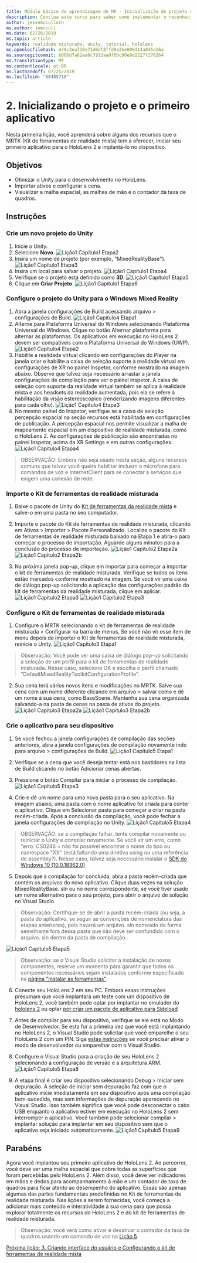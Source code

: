 ```yaml
---
title: Módulo básico de aprendizagem de MR - Inicialização de projeto e primeiro aplicativo
description: Conclua este curso para saber como implementar o reconhecimento facial do Azure em um aplicativo de realidade misturada.
author: jessemcculloch
ms.author: jemccull
ms.date: 02/26/2019
ms.topic: article
keywords: realidade misturada, unity, tutorial, hololens
ms.openlocfilehash: e79c3ea719a71d6df8ffd9e2be009d14a846a16a
ms.sourcegitcommit: b086d7a62ee0c7913aa8f66c90e9d2527f270264
ms.translationtype: MT
ms.contentlocale: pt-BR
ms.lasthandoff: 07/25/2019
ms.locfileid: "68485718"
---
```

# <a name="2-initializing-your-project-and-first-application"></a>2. Inicializando o projeto e o primeiro aplicativo

Nesta primeira lição, você aprenderá sobre alguns dos recursos que o MRTK (Kit de ferramentas de realidade mista) tem a oferecer, iniciar seu primeiro aplicativo para o HoloLens 2 e implantá-lo no dispositivo.

## <a name="objectives"></a>Objetivos

* Otimizar o Unity para o desenvolvimento no HoloLens.
* Importar ativos e configurar a cena.
* Visualizar a malha espacial, as malhas de mão e o contador da taxa de quadros.

## <a name="instructions"></a>Instruções

### <a name="create-new-unity-project"></a>Crie um novo projeto do Unity

1. Inicie o Unity.
2. Selecione **Novo**.
![Lição1 Capítulo1 Etapa2](images/Lesson1Chapter1Step2.JPG)
3. Insira um nome de projeto (por exemplo, "MixedRealityBase").
![Lição1 Capítulo1 Etapa3](images/Lesson1Chapter1Step3.JPG)
4. Insira um local para salvar o projeto.
![Lição1 Capítulo1 Etapa4](images/Lesson1Chapter1Step4.JPG)
5. Verifique se o projeto está definido como **3D**.
![Lição1 Capítulo1 Etapa5](images/Lesson1Chapter1Step5.JPG)
6. Clique em **Criar Projeto**.
![Lição1 Capítulo1 Etapa6](images/Lesson1Chapter1Step6.JPG)

### <a name="configure-the-unity-project-for-windows-mixed-reality"></a>Configure o projeto do Unity para o Windows Mixed Reality

1. Abra a janela configurações de Build acessando arquivo > configurações de Build.
![Lição1 Capítulo4 Etapa1](images/Lesson1Chapter4Step1.JPG)
2. Alterne para Plataforma Universal do Windows selecionando Plataforma Universal do Windows. Clique no botão Alternar plataforma para alternar as plataformas. Os aplicativos em execução no HoloLens 2 devem ser compatíveis com o Plataforma Universal do Windows (UWP).
![Lição1 Capítulo4 Etapa2](images/Lesson1Chapter4Step2.JPG)
3. Habilite a realidade virtual clicando em configurações do Player na janela criar e habilite a caixa de seleção suporte à realidade virtual em configurações de XR no painel Inspetor, conforme mostrado na imagem abaixo. Observe que talvez seja necessário arrastar a janela configurações de compilação para ver o painel inspetor. A caixa de seleção com suporte da realidade virtual também se aplica à realidade mista e aos headsets da realidade aumentada, pois ela se refere à habilitação da visão estereoscópico (renderizando imagens diferentes para cada olho). ![Lição1 Capítulo4 Etapa3](images/Lesson1Chapter4Step3.JPG)
4. No mesmo painel do Inspetor, verifique se a caixa de seleção percepção espacial na seção recursos está habilitada em configurações de publicação. A percepção espacial nos permite visualizar a malha de mapeamento espacial em um dispositivo de realidade misturada, como o HoloLens 2. As configurações de publicação são encontradas no painel Inspetor, acima da XR Settings e em outras configurações.
![Lição1 Capítulo4 Etapa4](images/Lesson1Chapter4Step4.JPG)

> OBSERVAÇÃO: Embora não seja usado nesta seção, alguns recursos comuns que talvez você queira habilitar incluem o microfone para comandos de voz e InternetClient para se conectar a serviços que exigem uma conexão de rede.

### <a name="import-the-mixed-reality-toolkit"></a>Importe o Kit de ferramentas de realidade misturada

1. Baixe o pacote de Unity do [Kit de ferramentas da realidade mista](https://github.com/Microsoft/MixedRealityToolkit-Unity/releases/download/v2.0.0-RC1/Microsoft.MixedReality.Toolkit.Unity.Foundation-v2.0.0-RC1.unitypackage) e salve-o em uma pasta no seu computador.

2. Importe o pacote do Kit de ferramentas de realidade misturada, clicando em Ativos > Importar > Pacote Personalizado. Localize o pacote do Kit de ferramentas de realidade misturada baixado na Etapa 1 e abra-o para começar o processo de importação. Aguarde alguns minutos para a conclusão do processo de importação.
    ![Lição1 Capítulo2 Etapa2a](images/Lesson1Chapter2Step2a.JPG) ![Lição1 Capítulo2 Etapa2b](images/Lesson1Chapter2Step2b.JPG)

3. Na próxima janela pop-up, clique em importar para começar a importar o kit de ferramentas de realidade misturada. Verifique se todos os itens estão marcados conforme mostrado na imagem. Se você vir uma caixa de diálogo pop-up solicitando a aplicação das configurações padrão do kit de ferramentas da realidade misturada, clique em aplicar.
    ![Lição1 Capítulo2 Etapa3](images/Lesson1Chapter2Step3.JPG) ![Lição1 Capítulo2 Etapa3](images/Lesson1Chapter2Step3b.JPG)

### <a name="configure-the-mixed-reality-toolkit"></a>Configure o Kit de ferramentas de realidade misturada

1. Configure o MRTK selecionando o kit de ferramentas de realidade misturada > Configurar na barra de menus. Se você não vir esse item de menu depois de importar o Kit de ferramentas de realidade misturada, reinicie o Unity.
  ![Lição1 Capítulo3 Etapa1](images/Lesson1Chapter3Step1.JPG)

  > Observação: Você pode ver uma caixa de diálogo pop-up solicitando a seleção de um perfil para o kit de ferramentas de realidade misturada. Nesse caso, selecione OK e escolha o perfil chamado "DefaultMixedRealityToolkitConfigurationProfile".

2. Sua cena terá vários novos itens e modificações no MRTK. Salve sua cena com um nome diferente clicando em arquivo > salvar como e dê um nome à sua cena, como BaseScene. Mantenha sua cena organizada salvando-a na pasta de cenas na pasta de ativos do projeto.
  ![Lição1 Capítulo3 Etapa2a](images/Lesson1Chapter3Step2a.JPG)
  ![Lição1 Capítulo3 Etapa2b](images/Lesson1Chapter3Step2b.JPG)

### <a name="build-your-application-to-your-device"></a>Crie o aplicativo para seu dispositivo

1. Se você fechou a janela configurações de compilação das seções anteriores, abra a janela configurações de compilação novamente indo para arquivo > configurações de Build.
    ![Lição1 Capítulo5 Etapa1](images/Lesson1Chapter5Step1.JPG)

2. Verifique se a cena que você deseja tentar está nos bastidores na lista de Build clicando no botão Adicionar cenas abertas.

3. Pressione o botão Compilar para iniciar o processo de compilação.
    ![Lição1 Capítulo5 Etapa3](images/Lesson1Chapter5Step3.JPG)

4. Crie e dê um nome para uma nova pasta para o seu aplicativo. Na imagem abaixo, uma pasta com o nome aplicativo foi criada para conter o aplicativo. Clique em Selecionar pasta para começar a criar na pasta recém-criada. Após a conclusão da compilação, você pode fechar a janela configurações de compilação no Unity. 
    ![Lição1 Capítulo5 Etapa4](images/Lesson1Chapter5Step4.JPG)

  > OBSERVAÇÃO: se a compilação falhar, tente compilar novamente ou reiniciar o Unity e compilar novamente. Se você vir um erro, como "erro: CS0246 = não foi possível encontrar o nome do tipo ou namespace "XX" (está faltando uma diretiva using ou uma referência de assembly?). Nesse caso, talvez seja necessário instalar o [SDK do Windows 10 (10.0.18362.0)](<https://developer.microsoft.com/en-us/windows/downloads/windows-10-sdk>)
  >

5. Depois que a compilação for concluída, abra a pasta recém-criada que contém os arquivos do novo aplicativo. Clique duas vezes na solução MixedRealityBase. sln ou no nome correspondente, se você tiver usado um nome alternativo para o seu projeto, para abrir o arquivo de solução no Visual Studio.

  > Observação: Certifique-se de abrir a pasta recém-criada (ou seja, a pasta do aplicativo, se seguir as convenções de nomenclatura das etapas anteriores), pois haverá um arquivo. sln nomeado de forma semelhante fora dessa pasta que não deve ser confundido com o arquivo. sln dentro da pasta de compilação. 

![Lição1 Capítulo5 Etapa5](images/Lesson1Chapter5Step5.JPG)

  > Observação: se o Visual Studio solicitar a instalação de novos componentes, reserve um momento para garantir que todos os componentes necessários sejam instalados conforme especificado na [página "Instalar as ferramentas"](install-the-tools.md).

6. Conecte seu HoloLens 2 em seu PC. Embora essas instruções presumam que você implantará um teste com um dispositivo de HoloLens 2, você também pode optar por implantar no emulador do [hololens 2](using-the-hololens-emulator.md) ou optar [por criar um pacote de aplicativo para Sideload](<https://docs.microsoft.com/en-us/windows/uwp/packaging/packaging-uwp-apps>)

7. Antes de compilar para seu dispositivo, verifique se ele está no Modo de Desenvolvedor. Se esta for a primeira vez que você está implantando no HoloLens 2, o Visual Studio pode solicitar que você emparelhe o seu HoloLens 2 com um PIN. Siga [estas instruções](https://docs.microsoft.com/en-us/windows/mixed-reality/using-visual-studio) se você precisar ativar o modo de desenvolvedor ou emparelhar com o Visual Studio.

8. Configure o Visual Studio para a criação de seu HoloLens 2 selecionando a configuração de versão e a arquitetura ARM.
    ![Lição1 Capítulo5 Etapa8](images/Lesson1Chapter5Step8.JPG)

9. A etapa final é criar seu dispositivo selecionando Debug > Iniciar sem depuração. A seleção de iniciar sem depuração faz com que o aplicativo inicie imediatamente em seu dispositivo após uma compilação bem-sucedida, mas sem informações de depuração aparecendo no Visual Studio. Isso também significa que você pode desconectar o cabo USB enquanto o aplicativo estiver em execução no HoloLens 2 sem interromper o aplicativo. Você também pode selecionar compilar > implantar solução para implantar em seu dispositivo sem que o aplicativo seja iniciado automaticamente.
    ![Lição1 Capítulo5 Etapa9](images/Lesson1Chapter5Step9.JPG)

## <a name="congratulations"></a>Parabéns

Agora você implantou seu primeiro aplicativo do HoloLens 2. Ao percorrer, você deve ver uma malha espacial que cobre todas as superfícies que foram percebidas pelo HoloLens 2. Além disso, você deve ver indicadores em mãos e dedos para acompanhamento à mão e um contador de taxa de quadros para ficar atento ao desempenho do aplicativo. Essas são apenas algumas das partes fundamentais predefinidas no Kit de ferramentas de realidade misturada. Nas lições a serem fornecidas, você começa a adicionar mais conteúdo e interatividade à sua cena para que possa explorar totalmente os recursos do HoloLens 2 e do kit de ferramentas de realidade misturada.

>Observação: você verá como ativar e desativar o contador da taxa de quadros usando um comando de voz na [Lição 5](mrlearning-base-ch5.md).

[Próxima lição: 3. Criando interface do usuário e Configurando o kit de ferramentas de realidade mista](mrlearning-base-ch2.md)
